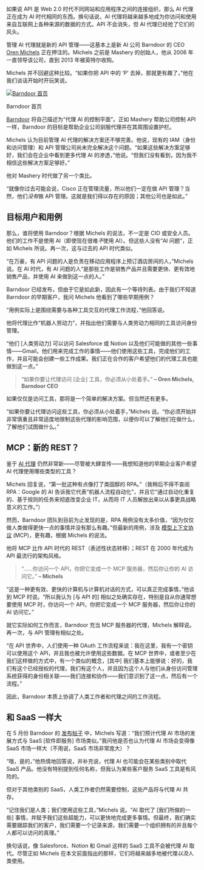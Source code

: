 如果说 API 是 Web 2.0 时代不同网站和应用程序之间的连接组织，那么 AI 代理正在成为 AI 时代相同的东西。换句话说，AI 代理将越来越多地成为你访问和使用来自互联网上各种来源的数据的方式。API 不会消失，但 AI 代理已经抢了它们的风头。

管理 AI 代理就是新的 API 管理——这基本上是新 AI 公司 Barndoor 的 CEO [Oren Michels](https://www.linkedin.com/in/omichels/) 正在押注的。Michels 之前是 Mashery 的创始人，他从 2006 年一直领导该公司，直到 2013 年被英特尔收购。

Michels 并不回避这种比较。“如果你把 API 中的 ‘P’ 去掉，那就更有趣了，”他在我们谈话开始时开玩笑说。

[![Barndoor 首页](https://cdn.thenewstack.io/media/2025/08/7066d934-barndoor-homepage-aug2025.png)](https://cdn.thenewstack.io/media/2025/08/7066d934-barndoor-homepage-aug2025.png)

Barndoor 首页

[Barndoor](https://barndoor.ai/) 将自己描述为“代理 AI 的控制平面”。正如 Mashery 帮助公司控制 API 一样，Barndoor 的目标是帮助企业公司驯服代理并在其周围设置护栏。

Michels 认为目前管理 AI 代理的解决方案还不够完善。他说，现有的 IAM（身份和访问管理）和 API 管理公司尚未完全解决这个问题。“如果这些解决方案足够好，我们会在企业中看到更多代理 AI 的渗透，”他说。“但我们没有看到，因为我不相信这些解决方案足够好。”

他对 Mashery 时代做了另一个类比。

“就像你过去可能会说，Cisco 正在管理流量，所以他们一定在做 API 管理？当然，他们*没有*做 API 管理。这就是我们得以存在的原因；其他公司也是如此。”

## 目标用户和用例

那么，谁将使用 Barndoor？根据 Michels 的说法，不一定是 CIO 或安全人员。他们的工作不是使用 AI（即使现在很难*不*使用 AI）。但这些人没有“AI 问题”，正如 Michels 所说。再一次，这与过去的 API 时代类似。

“在万豪，有 API 问题的人是负责在移动应用程序上预订酒店房间的人，”Michels 说。在 AI 时代，有 AI 问题的人“是那些工作是销售产品并且需要更快、更有效地销售产品，并使用 AI 来做到这一点的人。”

Barndoor 已经发布，但由于它是如此新，因此有一个等待列表。由于我们不知道 Barndoor 的早期客户，我问 Michels 他看到了哪些早期用例？

“用例实际上是围绕需要与各种工具交互的代理工作流程，”他回答说。

他将代理比作“机器人劳动力”，并指出他们需要与人类劳动力相同的工具访问身份管理。

“他们 [人类劳动力] 可以访问 Salesforce 或 Notion 以及他们可能做的其他一些事情——Gmail，他们用来完成工作的事情——他们使用这些工具，完成他们的工作，并且可能会创建一些工作成果。我们正在合作的客户希望他们的代理工具也能做到这一点。”

> “如果你要让代理访问 [企业] 工具，你必须从小处着手。”
> **– Oren Michels, Barndoor CEO**

如果仅仅是访问工具，那将是一个简单的解决方案。但当然还有更多。

“如果你要让代理访问这些工具，你必须从小处着手，”Michels 说。“你必须开始并非常慎重且非常适度地限制这些代理的影响范围，以便你可以了解他们在做什么，了解他们试图做什么。”

## MCP：新的 REST？

鉴于 [AI 代理](https://thenewstack.io/ai-agents-a-comprehensive-introduction-for-developers/) 仍然非常新——尽管被大肆宣传——我想知道他的早期企业客户希望 AI 代理使用哪些类型的工具？

Michels 回复说，“第一批这种有点像打了类固醇的 RPA。”（我稍后不得不查阅 RPA：Google 的 AI 告诉我它代表“机器人流程自动化”，并且它“通过自动化重复的、基于规则的任务来彻底改变企业 IT，从而将 IT 人员解放出来以从事更具战略意义的工作。”）

然而，Barndoor 团队到目前为止发现的是，RPA 用例没有太多价值，“因为仅仅做人类做得更快一点的事情并没有那么有趣。”但最新的用例，涉及 [模型上下文协议](https://thenewstack.io/mcp-the-missing-link-between-ai-agents-and-apis/) (MCP)，更有趣，根据 Michels 的说法。

他将 MCP 比作 API 时代的 REST（表述性状态转移）；REST 在 2000 年代成为 API 最流行的架构风格。

> “……你访问一个 API，你把它变成一个 MCP 服务器，然后你让你的 AI 访问它。”
> **– Michels**

“这是一种更有效、更快的计算机与计算机对话的方式，可以真正完成事情，”他谈到 MCP 时说。“所以我认为 [与 API 的] 相似之处确实存在，特别是自从你通常想要使用 MCP 时，你访问一个 API，你把它变成一个 MCP 服务器，然后你让你的 AI 访问它。”

就它实际如何工作而言，Barndoor 充当 MCP 服务器的代理，Michels 解释说。再一次，与 API 管理有相似之处。

“在 API 世界中，人们使用一种 OAuth 工作流程来说：我在这里，我有一个密钥可以使用这个 API，并且我也被允许使用这些数据。在 MCP 世界中，或者至少在我们这样做的方式中，有一个类似的概念，[其中] 我们基本上能够说：好的，我们有这个已经授权的代理，我们有这个人，并且因为这个人与他们从身份访问管理系统获得的身份相关联——我们连接和协作——我们意识到了这一点，然后有一个流程。”

因此，Barndoor 本质上协调了人类工作者和代理之间的工作流程。

## 和 SaaS 一样大

在 5 月份 Barndoor 的 [发布帖子](https://barndoor.ai/ai-sprawl-competitive-advantage/) 中，Michels 写道：“我们预计代理 AI 市场的发展方式与 SaaS [软件即服务] 市场类似。”我问他是否也认为代理 AI 市场会变得像 SaaS 市场一样大（不用说，SaaS 市场非常庞大）？

“哦，是的，”他热情地回答说，并补充说，代理 AI 也可能会在某些类别中取代 SaaS 产品。他没有特别提到任何名称，但我认为某些客户服务 SaaS 工具是有风险的。

但对于其他类别的 SaaS，人类工作者仍然需要控制，这些产品将与代理 AI 共存。

“记住我们是人类；我们使用这些工具，”Michels 说。“AI 取代了 [我们所做的一些] 事情，并赋予我们这些超能力，可以更快地完成更多事情。但最终，我们确实需要跟踪我们的客户，我们需要一个记录来源，我们需要一个组织拥有的并且每个人都可以访问的真理。”

换句话说，像 Salesforce、Notion 和 Gmail 这样的 SaaS 工具不会被代理 AI 取代。尽管正如 Michels 在本文前面指出的那样，它们将越来越多地被代理*以及*人类使用。